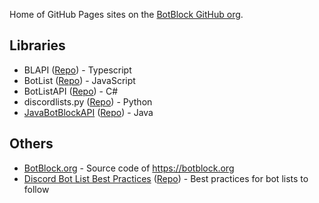 Home of GitHub Pages sites on the [BotBlock GitHub org](https://github.com/botblock).

## Libraries

- BLAPI ([Repo](https://github.com/botblock/BLAPI)\) - Typescript
- BotList ([Repo](https://github.com/botblock/BotList)\) - JavaScript
- BotListAPI ([Repo](https://github.com/botblock/BotListAPI)\) - C#
- discordlists.py ([Repo](https://github.com/botblock/discordlists.py)\) - Python
- [JavaBotBlockAPI](https://docs.botblock.org/JavaBotBlockAPI) ([Repo](https://github.com/botblock/JavaBotBlockAPI)\) - Java

## Others

- [BotBlock.org](https://github.com/botblock/BotBlock.org) - Source code of https://botblock.org
- [Discord Bot List Best Practices](https://botblock.org/lists/best-practices) ([Repo](https://github.com/botblock/discord-botlist-best-practices)\) - Best practices for bot lists to follow
